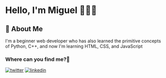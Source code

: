 # Hello, I'm Miguel 👋👩‍💻

## 🚀 About Me
I'm a beginner web developer who has also learned the primitive concepts of Python, C++, and now I'm learning HTML, CSS, and JavaScript

### Where can you find me?🔎
 [![twitter](https://img.shields.io/badge/twitter-1DA1F2?style=for-the-badge&logo=twitter&logoColor=white)](https://twitter.com/Miguel14Suarez)
 [![linkedin](https://img.shields.io/badge/linkedin-0A66C2?style=for-the-badge&logo=linkedin&logoColor=white)](https://www.linkedin.com/mynetwork/)
